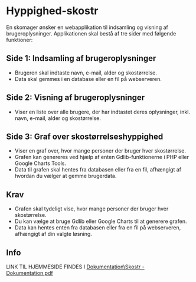 # Hyppighed-skostr

En skomager ønsker en webapplikation til indsamling og visning af brugeroplysninger. Applikationen skal bestå af tre sider med følgende funktioner:

## Side 1: Indsamling af brugeroplysninger
- Brugeren skal indtaste navn, e-mail, alder og skostørrelse.
- Data skal gemmes i en database eller en fil på webserveren.

## Side 2: Visning af brugeroplysninger
- Viser en liste over alle brugere, der har indtastet deres oplysninger, inkl. navn, e-mail, alder og skostørrelse.

## Side 3: Graf over skostørrelseshyppighed
- Viser en graf over, hvor mange personer der bruger hver skostørrelse.
- Grafen kan genereres ved hjælp af enten Gdlib-funktionerne i PHP eller Google Charts Tools.
- Data til grafen skal hentes fra databasen eller fra en fil, afhængigt af hvordan du vælger at gemme brugerdata.


## Krav
- Grafen skal tydeligt vise, hvor mange personer der bruger hver skostørrelse.
- Du kan vælge at bruge Gdlib eller Google Charts til at generere grafen.
- Data kan hentes enten fra databasen eller fra en fil på webserveren, afhængigt af din valgte løsning.

## Info
LINK TIL HJEMMESIDE FINDES I [Dokumentation\Skostr - Dokumentation.pdf](https://github.com/w1setown/Hyppighed-skostr/blob/main/Dokumentation/Skostr%20-%20Dokumentation.pdf)
